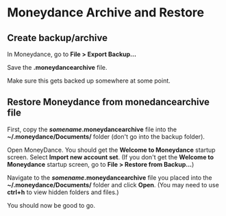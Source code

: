 # Moneydance Archive and Restore


## Create backup/archive

In Moneydance, go to **File > Export Backup...**

Save the **.moneydancearchive** file.

Make sure this gets backed up somewhere at some point.


## Restore Moneydance from monedancearchive file

First, copy the **_somename_.moneydancearchive** file into the **~/.moneydance/Documents/** folder (don't go into the backup folder).

Open MoneyDance. You should get the **Welcome to Moneydance** startup screen. Select **Import new account set**. (If you don't get the **Welcome to Moneydance** startup screen, go to **File > Restore from Backup...**)

Navigate to the **_somename_.moneydancearchive** file you placed into the **~/.moneydance/Documents/** folder and click **Open**. (You may need to use **ctrl+h** to view hidden folders and files.)

You should now be good to go.


